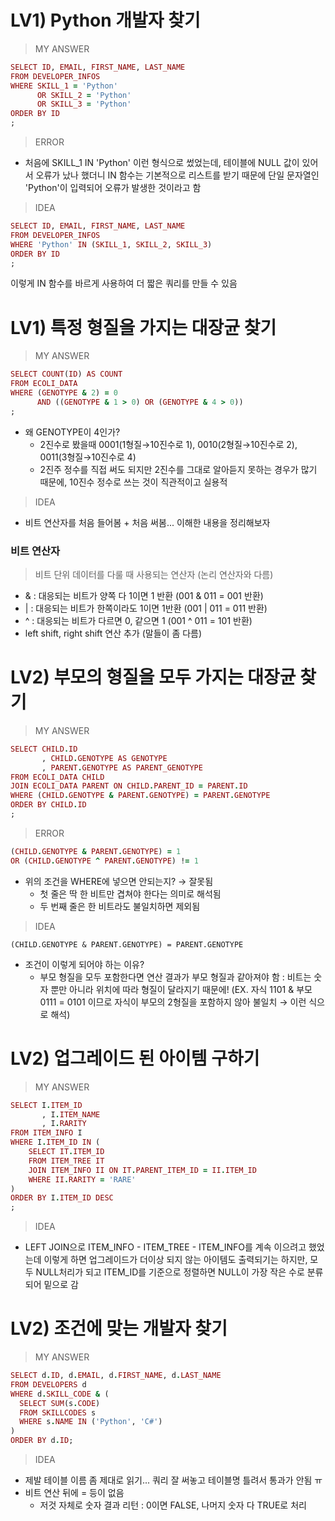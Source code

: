 # LV1) Python 개발자 찾기
> MY ANSWER
```ruby
SELECT ID, EMAIL, FIRST_NAME, LAST_NAME
FROM DEVELOPER_INFOS
WHERE SKILL_1 = 'Python'
      OR SKILL_2 = 'Python'
      OR SKILL_3 = 'Python'
ORDER BY ID
;
```
> ERROR
* 처음에 SKILL_1 IN 'Python' 이런 형식으로 썼었는데, 테이블에 NULL 값이 있어서 오류가 났나 했더니 IN 함수는 기본적으로 리스트를 받기 때문에 단일 문자열인 'Python'이 입력되어 오류가 발생한 것이라고 함
> IDEA
```ruby
SELECT ID, EMAIL, FIRST_NAME, LAST_NAME
FROM DEVELOPER_INFOS
WHERE 'Python' IN (SKILL_1, SKILL_2, SKILL_3)
ORDER BY ID
;
```
이렇게 IN 함수를 바르게 사용하여 더 짧은 쿼리를 만들 수 있음

# LV1) 특정 형질을 가지는 대장균 찾기
> MY ANSWER
```ruby
SELECT COUNT(ID) AS COUNT
FROM ECOLI_DATA
WHERE (GENOTYPE & 2) = 0
      AND ((GENOTYPE & 1 > 0) OR (GENOTYPE & 4 > 0))
;
```
* 왜 GENOTYPE이 4인가?
  * 2진수로 봤을때 0001(1형질→10진수로 1), 0010(2형질→10진수로 2), 0011(3형질→10진수로 4)
  * 2진주 정수를 직접 써도 되지만 2진수를 그대로 알아듣지 못하는 경우가 많기 때문에, 10진수 정수로 쓰는 것이 직관적이고 실용적
> IDEA
* 비트 연산자를 처음 들어봄 + 처음 써봄... 이해한 내용을 정리해보자
### 비트 연산자
> 비트 단위 데이터를 다룰 때 사용되는 연산자 (논리 연산자와 다름)
* & : 대응되는 비트가 양쪽 다 1이면 1 반환 (001 & 011 = 001 반환)
* | : 대응되는 비트가 한쪽이라도 1이면 1반환 (001 | 011 = 011 반환)
* ^ : 대응되는 비트가 다르면 0, 같으면 1 (001 ^ 011 = 101 반환)
* left shift, right shift 연산 추가 (말들이 좀 다름)

# LV2) 부모의 형질을 모두 가지는 대장균 찾기
> MY ANSWER
```ruby
SELECT CHILD.ID
       , CHILD.GENOTYPE AS GENOTYPE
       , PARENT.GENOTYPE AS PARENT_GENOTYPE
FROM ECOLI_DATA CHILD
JOIN ECOLI_DATA PARENT ON CHILD.PARENT_ID = PARENT.ID
WHERE (CHILD.GENOTYPE & PARENT.GENOTYPE) = PARENT.GENOTYPE
ORDER BY CHILD.ID
;
```
> ERROR
```ruby
(CHILD.GENOTYPE & PARENT.GENOTYPE) = 1
OR (CHILD.GENOTYPE ^ PARENT.GENOTYPE) != 1
```
* 위의 조건을 WHERE에 넣으면 안되는지? → 잘못됨
  * 첫 줄은 딱 한 비트만 겹쳐야 한다는 의미로 해석됨
  * 두 번째 줄은 한 비트라도 불일치하면 제외됨 
> IDEA
```
(CHILD.GENOTYPE & PARENT.GENOTYPE) = PARENT.GENOTYPE
```
* 조건이 이렇게 되어야 하는 이유?
  * 부모 형질을 모두 포함한다면 연산 결과가 부모 형질과 같아져야 함 : 비트는 숫자 뿐만 아니라 위치에 따라 형질이 달라지기 때문에! (EX. 자식 1101 & 부모 0111 = 0101 이므로 자식이 부모의 2형질을 포함하지 않아 불일치 → 이런 식으로 해석)

# LV2) 업그레이드 된 아이템 구하기
> MY ANSWER
```ruby
SELECT I.ITEM_ID
       , I.ITEM_NAME
       , I.RARITY
FROM ITEM_INFO I
WHERE I.ITEM_ID IN (
    SELECT IT.ITEM_ID
    FROM ITEM_TREE IT
    JOIN ITEM_INFO II ON IT.PARENT_ITEM_ID = II.ITEM_ID
    WHERE II.RARITY = 'RARE'
)
ORDER BY I.ITEM_ID DESC
;
```
> IDEA
* LEFT JOIN으로 ITEM_INFO - ITEM_TREE - ITEM_INFO를 계속 이으려고 했었는데 이렇게 하면 업그레이드가 더이상 되지 않는 아이템도 출력되기는 하지만, 모두 NULL처리가 되고 ITEM_ID를 기준으로 정렬하면 NULL이 가장 작은 수로 분류되어 밑으로 감

# LV2) 조건에 맞는 개발자 찾기
> MY ANSWER
```ruby
SELECT d.ID, d.EMAIL, d.FIRST_NAME, d.LAST_NAME
FROM DEVELOPERS d
WHERE d.SKILL_CODE & (
  SELECT SUM(s.CODE)
  FROM SKILLCODES s
  WHERE s.NAME IN ('Python', 'C#')
)
ORDER BY d.ID;
```
> IDEA
* 제발 테이블 이름 좀 제대로 읽기... 쿼리 잘 써놓고 테이블명 틀려서 통과가 안됨 ㅠ
* 비트 연산 뒤에 = 등이 없음
  * 저것 자체로 숫자 결과 리턴 : 0이면 FALSE, 나머지 숫자 다 TRUE로 처리
